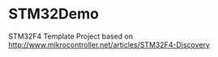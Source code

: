 STM32Demo
=========

STM32F4 Template Project based on http://www.mikrocontroller.net/articles/STM32F4-Discovery